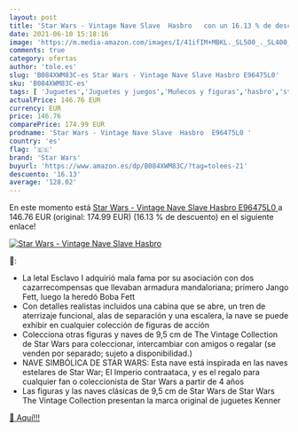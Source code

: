 ```yaml
---
layout: post
title: 'Star Wars - Vintage Nave Slave  Hasbro   con un 16.13 % de descuento'
date: 2021-06-10 15:18:16
image: 'https://m.media-amazon.com/images/I/41ifIM+MBKL._SL500_._SL400_.jpg'
comments: true
category: ofertas
author: 'tole.es'
slug: 'B084XWM83C-es Star Wars - Vintage Nave Slave Hasbro E96475L0'
sku: 'B084XWM83C-es'
tags: [ 'Juguetes','Juguetes y juegos','Muñecos y figuras','hasbro','star wars', ]
actualPrice: 146.76 EUR
currency: EUR
price: 146.76
comparePrice: 174.99 EUR
prodname: 'Star Wars - Vintage Nave Slave  Hasbro  E96475L0 '
country: 'es'
flag: '🇪🇸'
brand: 'Star Wars'
buyurl: 'https://www.amazon.es/dp/B084XWM83C/?tag=tolees-21'
descuento: '16.13'
average: '128.02'
---
```


En este momento está [Star Wars - Vintage Nave Slave  Hasbro  E96475L0 ](https://www.amazon.es/dp/B084XWM83C/?tag=tolees-21) a 146.76 EUR (original: 174.99 EUR) (16.13 %  de descuento) en el siguiente enlace!

[![Star Wars - Vintage Nave Slave  Hasbro  ](https://m.media-amazon.com/images/I/41ifIM+MBKL._SL500_._SL400_.jpg)](https://www.amazon.es/dp/B084XWM83C/?tag=tolees-21)

🔎:

- La letal Esclavo I adquirió mala fama por su asociación con dos cazarrecompensas que llevaban armadura mandaloriana; primero Jango Fett, luego la heredó Boba Fett
- Con detalles realistas incluidos una cabina que se abre, un tren de aterrizaje funcional, alas de separación y una escalera, la nave se puede exhibir en cualquier colección de figuras de acción
- Colecciona otras figuras y naves de 9,5 cm de The Vintage Collection de Star Wars para coleccionar, intercambiar con amigos o regalar (se venden por separado; sujeto a disponibilidad.)
- NAVE SIMBÓLICA DE STAR WARS: Esta nave está inspirada en las naves estelares de Star War; El Imperio contraataca, y es el regalo para cualquier fan o coleccionista de Star Wars a partir de 4 años
- Las figuras y las naves clásicas de 9,5 cm de Star Wars de Star Wars The Vintage Collection presentan la marca original de juguetes Kenner

[🛒 Aquí!!!](https://www.amazon.es/dp/B084XWM83C/?tag=tolees-21)
